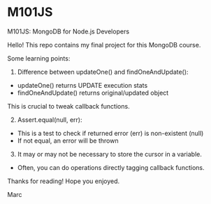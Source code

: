 # M101JS
M101JS: MongoDB for Node.js Developers

Hello! This repo contains my final project for this MongoDB course.

Some learning points:

1. Difference between updateOne() and findOneAndUpdate():
  - updateOne() returns UPDATE execution stats
  - findOneAndUpdate() returns original/updated object
  
  This is crucial to tweak callback functions.

2. Assert.equal(null, err):
  - This is a test to check if returned error (err) is non-existent (null)
  - If not equal, an error will be thrown

3. It may or may not be necessary to store the cursor in a variable.
  - Often, you can do operations directly tagging callback functions.


Thanks for reading! Hope you enjoyed.


Marc
